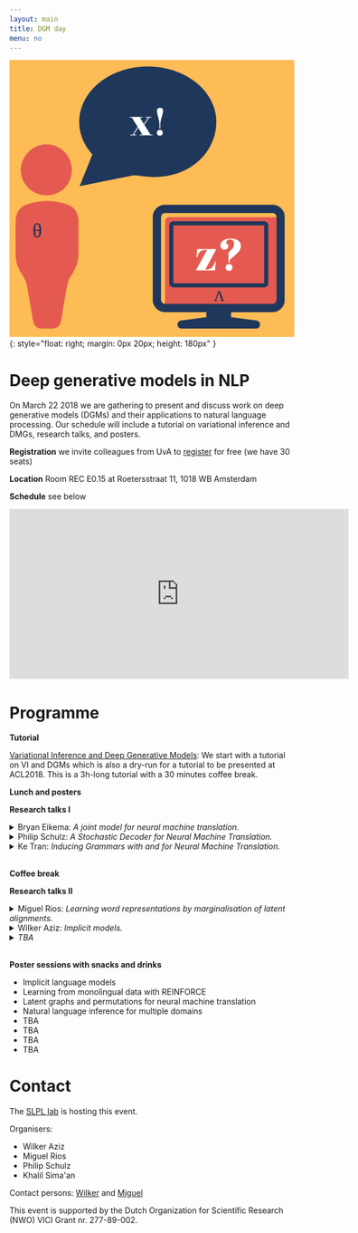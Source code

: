 ```yaml
---
layout: main
title: DGM day
menu: no
---
```


![logo](/img/events/dgmday/logo.png){: style="float: right; margin: 0px 20px; height: 180px" }
# Deep generative models in NLP


On March 22 2018 we are gathering to present and discuss work on deep generative models (DGMs) and their applications to natural language processing. 
Our schedule will include a tutorial on variational inference and DMGs, research talks, and posters.

**Registration**  we invite colleagues from UvA to [register](https://docs.google.com/forms/d/e/1FAIpQLSfSzXOnb_5_4CLPBBzTtthm-k2U_qkYe2h52IMwgDoQdY7M-w/viewform?usp=sf_link) for free (we have 30 seats)

**Location** Room REC E0.15 at Roetersstraat 11, 1018 WB Amsterdam

**Schedule** see below


<iframe src="https://calendar.google.com/calendar/embed?showTitle=0&amp;mode=AGENDA&amp;height=300&amp;wkst=1&amp;bgcolor=%23FFFFFF&amp;src=aci7h1ua23taamdbat5hu73h14%40group.calendar.google.com&amp;color=%23AB8B00&amp;ctz=Europe%2FAmsterdam" style="border-width:0" width="600" height="300" frameborder="0" scrolling="no"></iframe>


# Programme


**Tutorial**

[Variational Inference and Deep Generative Models](https://github.com/philschulz/VITutorial): We start with a tutorial on VI and DGMs which is also a dry-run for a tutorial to be presented at ACL2018. This is a 3h-long tutorial with a 30 minutes coffee break.

**Lunch and posters**

**Research talks I**

<details>
    <summary>
        Bryan Eikema: <i>A joint model for neural machine translation.</i>
    </summary>
    <font color="darkgray">
        Neural machine translation (NMT) relies heavily on the availability of large amounts of sentence aligned parallel data. Not always is sufficient parallel data available for the desired language pair or domain. Vast amounts of monolingual data, however, are almost always available. One effective approach to incorporating monolingual target data in the training of an NMT system is to complete the monolingual data by pairing it with an automatic back-translation as a pre-processing step. However, it is unclear how much of such noisy bilingual data can be added before breaking the translation system. We propose a generative modeling approach by modeling the source and target side of the data jointly using a variational auto-encoder. Hereby we can probabilistically complete the data during training time, while allowing the model to distinguish between actual and synthetic parallel data. We show that our model improves on a standard NMT model with several BLEU points, but does not outperform the automatic back-translation approach. We speculate several causes of this and propose improvements for future work.
    </font>
</details>
<details>
    <summary>
        Philip Schulz: <i>A Stochastic Decoder for Neural Machine Translation.</i>
    </summary>
    <font color="darkgray">
        Neural Machine Translation (NMT) is becoming the dominant paradigm in automatic translation. One of the basic assumptions that still restricts NMT architectures, however, is that there is only one output (a distribution over target sentences) per source sentence. This makes current NMT systems very brittle and indeed their performance deteriorates quickly when they are presented with noisy data. It is also unsatisfying from a statistical perspective: we know that there is lexical and syntactic variation in human-produced translations and not accounting for this variation in our models is a bad design decision.
    In this work, we present a stochastic decoder for NMT that contains a latent variable per target position. The latent variables are intended to capture the noise sources that underlie the observed variation in the produced translations. We use the latent variables as additional inputs when updating the decoder state. This has the following consequences: the decoder state itself is now stochastic and so is the attention mechanism which is a function of the decoder state. The model is implemented as a deep generative model, meaning that the latent distributions are computed by neural network regressors. We show empirically that our model improves translation quality and that it is indeed able to produce varied translations.
    </font>
</details>
<details>
    <summary>
        Ke Tran: <i>Inducing Grammars with and for Neural Machine Translation.</i>
</summary>
    <font color="darkgray">
    Machine translation systems require semantic knowledge and grammatical understanding. Neural machine translation (NMT) systems often assume this information is captured by an attention mechanism and a decoder that ensures fluency.  Recent work has shown that incorporating explicit syntax alleviates the burden of modeling both types of knowledge. However, requiring parses is expensive and does not explore the question of what syntax a model needs during translation. To address both of these issues we introduce a model that simultaneously translates while inducing dependency trees.  In this way, we leverage the benefits of structure while investigating what syntax NMT must induce to maximize performance. We show that our dependency trees are 1. language pair dependent and 2. improve translation quality.
    </font>
</details>

<br>

**Coffee break**

**Research talks II**

<details>
    <summary>
        Miguel Rios: <i>Learning word representations by marginalisation of latent alignments.</i>
    </summary>
    <font color="darkgray">
        This work exploits translation data as a semantically relevant signal for learning word representations. In particular, we exploit translation equivalence as a form of distributed context for jointly learning how to embed and align with a deep generative model, where the latent lexical alignments are marginalized out. Our EmbedAlign model embeds words as posterior probability densities, rather than point estimates, which allows us to compare words in context using a measure of overlap between distributions (e.g. KL divergence). We investigate our model's performance on a range of lexical semantics tasks achieving competitive results on several standard benchmarks including natural language inference, paraphrasing, and text similarity.
    </font>
</details>
<details>
    <summary>
        Wilker Aziz: <i>Implicit models.</i>
    </summary>
    <font color="darkgray">
        <strong>TBA</strong><i></i>
    </font>
</details>
<details>
    <summary>
        <i>TBA</i>
    </summary>
    <font color="darkgray">
        TBA
    </font>
</details>

<br>

**Poster sessions with snacks and drinks**

* Implicit language models
* Learning from monolingual data with REINFORCE
* Latent graphs and permutations for neural machine translation 
* Natural language inference for multiple domains
* TBA
* TBA
* TBA
* TBA

# Contact

The [SLPL lab](https://staff.fnwi.uva.nl/k.simaan/research_all.html) is hosting this event.

Organisers:

* Wilker Aziz
* Miguel Rios
* Philip Schulz
* Khalil Sima'an

Contact persons: [Wilker](mailto:w.aziz@uva.nl) and [Miguel](mailto:m.riosgaona@uva.nl)


This event is supported by the Dutch Organization for Scientific Research (NWO) VICI Grant nr. 277-89-002.

